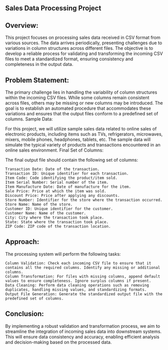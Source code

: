 ## Sales Data Processing Project

## Overview:

This project focuses on processing sales data received in CSV format from various sources. The data arrives periodically, presenting challenges due to variations in column structures across different files. The objective is to develop a reliable process for validating and transforming the incoming CSV files to meet a standardized format, ensuring consistency and completeness in the output data.

## Problem Statement:

The primary challenge lies in handling the variability of column structures within the incoming CSV files. While some columns remain consistent across files, others may be missing or new columns may be introduced. The goal is to establish an automated procedure that accommodates these variations and ensures that the output files conform to a predefined set of columns.
Sample Data:

For this project, we will utilize sample sales data related to online sales of electronic products, including items such as TVs, refrigerators, microwaves, mixers, mobile phones, headphones, tablets, etc. The sample data will simulate the typical variety of products and transactions encountered in an online sales environment.
Final Set of Columns:

The final output file should contain the following set of columns:

    Transaction Date: Date of the transaction.
    Transaction ID: Unique identifier for each transaction.
    Item Code: Code identifying the product/item sold.
    Item Serial Number: Serial number of the item.
    Item Manufacture Date: Date of manufacture for the item.
    Sale Price: Price at which the item was sold.
    Discount Price: Price after applying any discounts.
    Store Number: Identifier for the store where the transaction occurred.
    Store Name: Name of the store.
    Customer ID: Unique identifier for the customer.
    Customer Name: Name of the customer.
    City: City where the transaction took place.
    State: State where the transaction took place.
    ZIP Code: ZIP code of the transaction location.

## Approach:

The processing system will perform the following tasks:

    Column Validation: Check each incoming CSV file to ensure that it contains all the required columns. Identify any missing or additional columns.
    Column Transformation: For files with missing columns, append default values to ensure completeness. Ignore surplus columns if present.
    Data Cleaning: Perform data cleaning operations such as removing duplicates, handling missing values, and standardizing formats.
    Output File Generation: Generate the standardized output file with the predefined set of columns.

## Conclusion:

By implementing a robust validation and transformation process, we aim to streamline the integration of incoming sales data into downstream systems. This will ensure data consistency and accuracy, enabling efficient analysis and decision-making based on the processed data.